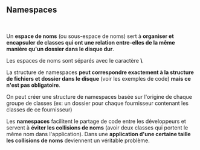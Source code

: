 ## Namespaces ##

<br>


Un **espace de noms** (ou sous-espace de noms) sert à **organiser et
encapsuler de classes qui ont une relation entre-elles de la même
manière qu'un dossier dans le disque dur**.

Les espaces de noms sont séparés avec le caractère **\\**

La structure de namespaces **peut correspondre exactement à la structure
de fichiers et dossier dans le disque** (voir les exemples de code)
**mais ce n'est pas obligatoire**.

On peut créer une structure de namespaces basée sur l\'origine de chaque
groupe de classes (ex: un dossier pour chaque fournisseur contenant les
classes de ce fournisseur)

Les **namespaces** facilitent le partage de code entre les développeurs
et servent à **éviter les collisions de noms** (avoir deux classes qui
portent le même nom dans l\'application). Dans une **application d'une
certaine taille les collisions de noms** deviennent un véritable
problème.


